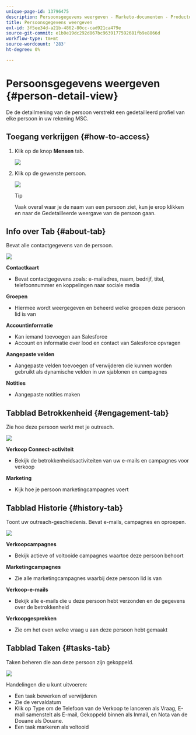 ```yaml
---
unique-page-id: 13796475
description: Persoonsgegevens weergeven - Marketo-documenten - Productdocumentatie
title: Persoonsgegevens weergeven
exl-id: 3f5ee34d-a21b-4862-80cc-cad921ca479e
source-git-commit: e1b0e19dc292d867bc9639177592681fb9e8866d
workflow-type: tm+mt
source-wordcount: '283'
ht-degree: 0%

---
```


# Persoonsgegevens weergeven {#person-detail-view}

De de detailmening van de persoon verstrekt een gedetailleerd profiel van elke persoon in uw rekening MSC.

## Toegang verkrijgen {#how-to-access}

1. Klik op de knop **Mensen** tab.

   ![](assets/people-tab.png)

1. Klik op de gewenste persoon.

   ![](assets/select-contact.png)

   >[!TIP]
   >
   >Vaak overal waar je de naam van een persoon ziet, kun je erop klikken en naar de Gedetailleerde weergave van de persoon gaan.

## Info over Tab {#about-tab}

Bevat alle contactgegevens van de persoon.

![](assets/about.jpg)

**Contactkaart**

* Bevat contactgegevens zoals: e-mailadres, naam, bedrijf, titel, telefoonnummer en koppelingen naar sociale media

**Groepen**

* Hiermee wordt weergegeven en beheerd welke groepen deze persoon lid is van

**Accountinformatie**

* Kan iemand toevoegen aan Salesforce
* Account en informatie over lood en contact van Salesforce opvragen

**Aangepaste velden**

* Aangepaste velden toevoegen of verwijderen die kunnen worden gebruikt als dynamische velden in uw sjablonen en campagnes

**Notities**

* Aangepaste notities maken

## Tabblad Betrokkenheid {#engagement-tab}

Zie hoe deze persoon werkt met je outreach.

![](assets/engagement.jpg)

**Verkoop Connect-activiteit**

* Bekijk de betrokkenheidsactiviteiten van uw e-mails en campagnes voor verkoop

**Marketing**

* Kijk hoe je persoon marketingcampagnes voert

## Tabblad Historie {#history-tab}

Toont uw outreach-geschiedenis. Bevat e-mails, campagnes en oproepen.

![](assets/history.jpg)

**Verkoopcampagnes**

* Bekijk actieve of voltooide campagnes waartoe deze persoon behoort

**Marketingcampagnes**

* Zie alle marketingcampagnes waarbij deze persoon lid is van

**Verkoop-e-mails**

* Bekijk alle e-mails die u deze persoon hebt verzonden en de gegevens over de betrokkenheid

**Verkoopgesprekken**

* Zie om het even welke vraag u aan deze persoon hebt gemaakt

## Tabblad Taken {#tasks-tab}

Taken beheren die aan deze persoon zijn gekoppeld.

![](assets/tasks.jpg)

Handelingen die u kunt uitvoeren:

* Een taak bewerken of verwijderen
* Zie de vervaldatum
* Klik op Type om de Telefoon van de Verkoop te lanceren als Vraag, E-mail samenstelt als E-mail, Gekoppeld binnen als Inmail, en Nota van de Douane als Douane.
* Een taak markeren als voltooid
